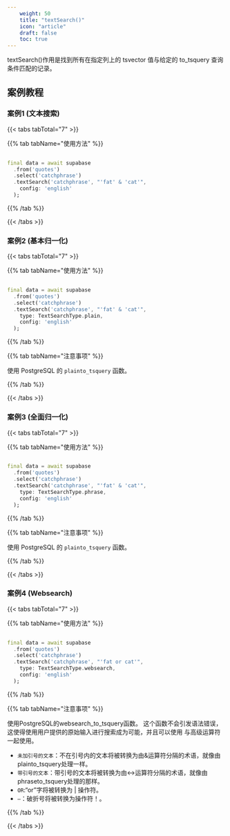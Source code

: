 ```yaml
---
    weight: 50
    title: "textSearch()"
    icon: "article"
    draft: false
    toc: true
---
```



textSearch()作用是找到所有在指定列上的 tsvector 值与给定的 to_tsquery 查询条件匹配的记录。







## 案例教程
### 案例1 (文本搜索)

{{< tabs tabTotal="7" >}}

  
  
  
  
>

{{% tab tabName="使用方法" %}}



```dart
                                                                              
final data = await supabase
  .from('quotes')
  .select('catchphrase')
  .textSearch('catchphrase', "'fat' & 'cat'",
    config: 'english'
  );
```


{{% /tab %}}

{{< /tabs >}}


### 案例2 (基本归一化)

{{< tabs tabTotal="7" >}}

  
  
  
  
>

{{% tab tabName="使用方法" %}}



```dart
                                                                              
final data = await supabase
  .from('quotes')
  .select('catchphrase')
  .textSearch('catchphrase', "'fat' & 'cat'",
    type: TextSearchType.plain,
    config: 'english'
  );
```


{{% /tab %}}

{{% tab tabName="注意事项" %}}



使用 PostgreSQL 的 `plainto_tsquery` 函数。



{{% /tab %}}


{{< /tabs >}}




### 案例3 (全面归一化)

{{< tabs tabTotal="7" >}}

  
  
  
  
>

{{% tab tabName="使用方法" %}}



```dart
                                                                              
final data = await supabase
  .from('quotes')
  .select('catchphrase')
  .textSearch('catchphrase', "'fat' & 'cat'",
    type: TextSearchType.phrase,
    config: 'english'
  );
```


{{% /tab %}}

{{% tab tabName="注意事项" %}}



使用 PostgreSQL 的 `plainto_tsquery` 函数。



{{% /tab %}}

{{< /tabs >}}


### 案例4 (Websearch)

{{< tabs tabTotal="7" >}}

  
  
  
  
>

{{% tab tabName="使用方法" %}}



```dart
                                                                              
final data = await supabase
  .from('quotes')
  .select('catchphrase')
  .textSearch('catchphrase', "'fat or cat'",
    type: TextSearchType.websearch,
    config: 'english'
  );
```


{{% /tab %}}

{{% tab tabName="注意事项" %}}



使用PostgreSQL的websearch_to_tsquery函数。 这个函数不会引发语法错误，这使得使用用户提供的原始输入进行搜索成为可能，并且可以使用 与高级运算符一起使用。

* `未加引号的文本`：不在引号内的文本将被转换为由&运算符分隔的术语，就像由plainto_tsquery处理一样。
* `带引号的文本`：带引号的文本将被转换为由<->运算符分隔的术语，就像由phraseto_tsquery处理的那样。
* `OR`:“or”字将被转换为 | 操作符。
* `—`：破折号将被转换为操作符！。



{{% /tab %}}


{{< /tabs >}}